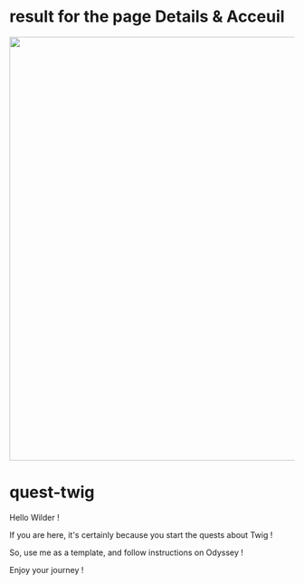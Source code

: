 # result for the page Details & Acceuil
<img src="https://github.com/alekmik/twig-quest-3/assets/90455479/77c9d419-7946-47c8-b260-cc296523becc" width="750px">


# quest-twig

Hello Wilder !

If you are here, it's certainly because you start the quests about Twig !

So, use me as a template, and follow instructions on Odyssey !

Enjoy your journey !


